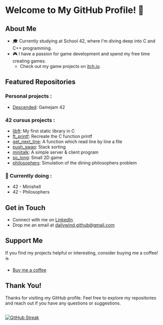 # Welcome to My GitHub Profile! 👋

## About Me
- 🎓 Currently studying at School 42, where I'm diving deep into C and C++ programming.
- 🎮 I have a passion for game development and spend my free time creating games.
  - Check out my game projects on [itch.io](https://dailywind.itch.io/).

## Featured Repositories
### Personal projects :
- [Descended](https://hasyxd.itch.io/descended): Gamejam 42
  
### 42 cursus projects :
- [libft](https://github.com/DailyWind00/libft): My first static library in C
- [ft_printf](https://github.com/DailyWind00/ft_printf): Recreate the C function printf 
- [get_next_line](https://github.com/DailyWind00/get_next_line): A function which read line by line a file
- [push_swap](https://github.com/DailyWind00/push_swap): Stack sorting
- [minitalk](https://github.com/DailyWind00/minitalk): A simple server & client program
- [so_long](https://github.com/DailyWind00/so_long): Small 2D game
- [philosophers](https://github.com/DailyWind00/philosophers): Simulation of the dining philosophers problem

### 🚧 Currently doing :
- 42 - Minishell
- 42 - Philosophers

## Get in Touch
- Connect with me on [LinkedIn](https://www.linkedin.com/in/ma%C3%ABl-gallais-0966022b3/).
- Drop me an email at dailywind.github@gmail.com

## Support Me
If you find my projects helpful or interesting, consider buying me a coffee! ☕️
- [Buy me a coffee](https://fr.tipeee.com/dailywind)

## Thank You!
Thanks for visiting my GitHub profile. Feel free to explore my repositories and reach out if you have any questions or suggestions.

 ##
 <a href="https://git.io/streak-stats"><img src="https://streak-stats.demolab.com?user=DailyWind00&theme=omni&hide_border=true&border_radius=15" alt="GitHub Streak" /></a> 
